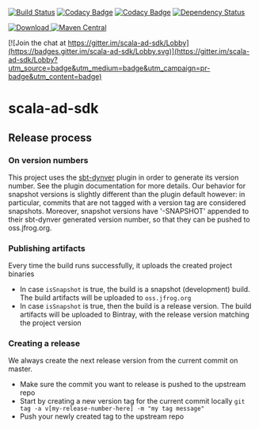 
[![Build Status](https://travis-ci.org/EmilDafinov/scala-ad-sdk.svg?branch=master)](https://travis-ci.org/EmilDafinov/scala-ad-sdk)
[![Codacy Badge](https://api.codacy.com/project/badge/Coverage/4b72b43682c44efb9e6da00d60b15337)](https://www.codacy.com/app/EmilDafinov/scala-ad-sdk?utm_source=github.com&utm_medium=referral&utm_content=EmilDafinov/scala-ad-sdk&utm_campaign=Badge_Coverage)
[![Codacy Badge](https://api.codacy.com/project/badge/Grade/4b72b43682c44efb9e6da00d60b15337)](https://www.codacy.com/app/EmilDafinov/scala-ad-sdk?utm_source=github.com&amp;utm_medium=referral&amp;utm_content=EmilDafinov/scala-ad-sdk&amp;utm_campaign=Badge_Grade)
[![Dependency Status](https://www.versioneye.com/user/projects/59371711b6ed0f0051b9f6b6/badge.svg?style=flat-square)](https://www.versioneye.com/user/projects/59371711b6ed0f0051b9f6b6)

[![Download](https://api.bintray.com/packages/bintray/jcenter/scala-ad-sdk/images/download.svg) ](https://bintray.com/bintray/jcenter/scala-ad-sdk/_latestVersion)
[![Maven Central](https://maven-badges.herokuapp.com/maven-central/com.github.emildafinov/scala-ad-sdk_2.12/badge.svg?style=plastic)](https://maven-badges.herokuapp.com/maven-central/com.github.emildafinov/scala-ad-sdk_2.12)

[![Join the chat at https://gitter.im/scala-ad-sdk/Lobby](https://badges.gitter.im/scala-ad-sdk/Lobby.svg)](https://gitter.im/scala-ad-sdk/Lobby?utm_source=badge&utm_medium=badge&utm_campaign=pr-badge&utm_content=badge)


# scala-ad-sdk

## Release process

### On version numbers
This project uses the [sbt-dynver](https://github.com/dwijnand/sbt-dynver) plugin in order to generate its version
number. See the plugin documentation for more details.
Our behavior for snapshot versions is slightly different than the plugin default however: in particular, commits that 
are not tagged with a version tag are considered snapshots. Moreover, snapshot versions have '-SNAPSHOT' appended to 
their sbt-dynver generated version number, so that they can be pushed to oss.jfrog.org.

### Publishing artifacts
Every time the build runs successfully, it uploads the created project binaries
* In case `isSnapshot` is true, the build is a snapshot (development) build. 
The build artifacts will be uploaded to `oss.jfrog.org`
* In case `isSnapshot` is true, then the build is a release version.
The build artifacts will be uploaded to Bintray, with the release version matching the project version

### Creating a release
We always create the next release version from the current commit on master.

* Make sure the commit you want to release is pushed to the upstream repo
* Start by creating a new version tag for the current commit locally
	`git tag -a v[my-release-number-here] -m "my tag message"`
* Push your newly created tag to the upstream repo
